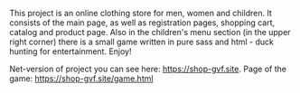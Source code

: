 This project is an online clothing store for men, women and children.
It consists of the main page, as well as registration pages, shopping cart, catalog and product page.
Also in the children's menu section (in the upper right corner) there is a small game written in pure sass and html - duck hunting for entertainment.
Enjoy!

Net-version of project you can see here: https://shop-gvf.site.
Page of the game: https://shop-gvf.site/game.html
